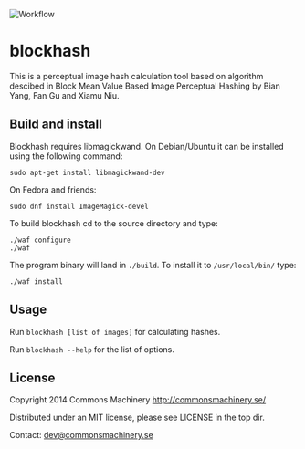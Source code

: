 ![Workflow](https://github.com/commonsmachinery/blockhash/actions/workflows/test.yml/badge.svg)

blockhash
=========

This is a perceptual image hash calculation tool based on algorithm descibed in
Block Mean Value Based Image Perceptual Hashing by Bian Yang, Fan Gu and Xiamu Niu.

Build and install
-----------------

Blockhash requires libmagickwand. On Debian/Ubuntu it can be installed using
the following command:

    sudo apt-get install libmagickwand-dev

On Fedora and friends:

    sudo dnf install ImageMagick-devel

To build blockhash cd to the source directory and type:

    ./waf configure
    ./waf

The program binary will land in `./build`. To install it to `/usr/local/bin/` type:

    ./waf install

Usage
-----

Run `blockhash [list of images]` for calculating hashes.

Run `blockhash --help` for the list of options.

License
-------

Copyright 2014 Commons Machinery http://commonsmachinery.se/

Distributed under an MIT license, please see LICENSE in the top dir.

Contact: dev@commonsmachinery.se
